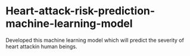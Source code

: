 # Heart-attack-risk-prediction-machine-learning-model
Developed this machine learning model which will predict the severity of heart attackin human beings.
